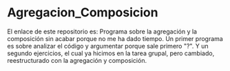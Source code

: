 # Agregacion_Composicion

El enlace de este repositorio es:
Programa sobre la agregación y la composición sin acabar porque no me ha dado tiempo.
Un primer programa es sobre analizar el código y argumentar porque sale primero "?".
Y un segundo ejercicios, el cual ya hicimos en la tarea grupal, pero cambiado, reestructurado con la agregación y composición. 
